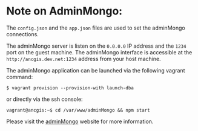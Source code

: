 # Note on AdminMongo:

The ```config.json``` and the ```app.json``` files are used to set the adminMongo connections.

The adminMongo server is listen on the ```0.0.0.0``` IP address and the ```1234``` port on the guest machine.
The adminMongo interface is accessible at the ```http://ancgis.dev.net:1234``` address from your host machine.

The adminMongo application can be launched via the following vagrant command:
```
$ vagrant provision --provision-with launch-dba
```
or directly via the ssh console:
```
vagrant@ancgis:~$ cd /var/www/adminMongo && npm start
```

Please visit the [adminMongo](https://adminmongo.markmoffat.com/) website for more information.
